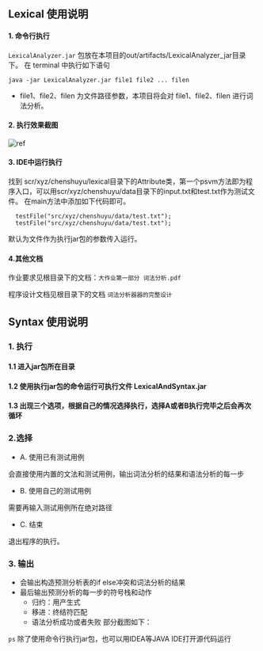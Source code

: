 ## Lexical 使用说明

#### 1. 命令行执行
`LexicalAnalyzer.jar` 包放在本项目的out/artifacts/LexicalAnalyzer_jar目录下。
在 terminal 中执行如下语句
```shell
java -jar LexicalAnalyzer.jar file1 file2 ... filen
```
- file1、file2、filen 为文件路径参数，本项目将会对 file1、file2、filen 进行词法分析。

#### 2. 执行效果截图
![ref]("scr/xyz/chenshuyu/data/make.jpg)

#### 3. IDE中运行执行
找到 scr/xyz/chenshuyu/lexical目录下的Attribute类，第一个psvm方法即为程序入口，可以用scr/xyz/chenshuyu/data目录下的input.txt和test.txt作为测试文件。
在main方法中添加如下代码即可。
```shell
  testFile("src/xyz/chenshuyu/data/test.txt");
  testFile("src/xyz/chenshuyu/data/test.txt");
```
默认为文件作为执行jar包的参数传入运行。

#### 4.其他文档 
作业要求见根目录下的文档：`大作业第一部分 词法分析.pdf`

程序设计文档见根目录下的文档 `词法分析器器的完整设计`

## Syntax 使用说明

### 1. 执行

#### 1.1 进入jar包所在目录



#### 1.2 使用执行jar包的命令运行可执行文件 LexicalAndSyntax.jar

#### 1.3 出现三个选项，根据自己的情况选择执行，选择A或者B执行完毕之后会再次循环



### 2.选择

- A. 使用已有测试用例

会直接使用内置的文法和测试用例，输出词法分析的结果和语法分析的每一步

- B. 使用自己的测试用例

需要再输入测试用例所在绝对路径

- C. 结束

退出程序的执行。



### 3. 输出

- 会输出构造预测分析表的if else冲突和词法分析的结果
- 最后输出预测分析的每一步的符号栈和动作
  - 归约：用产生式
  - 移进：终结符匹配
  - 语法分析成功或者失败
  部分截图如下：
  

`ps` 除了使用命令行执行jar包，也可以用IDEA等JAVA IDE打开源代码运行
